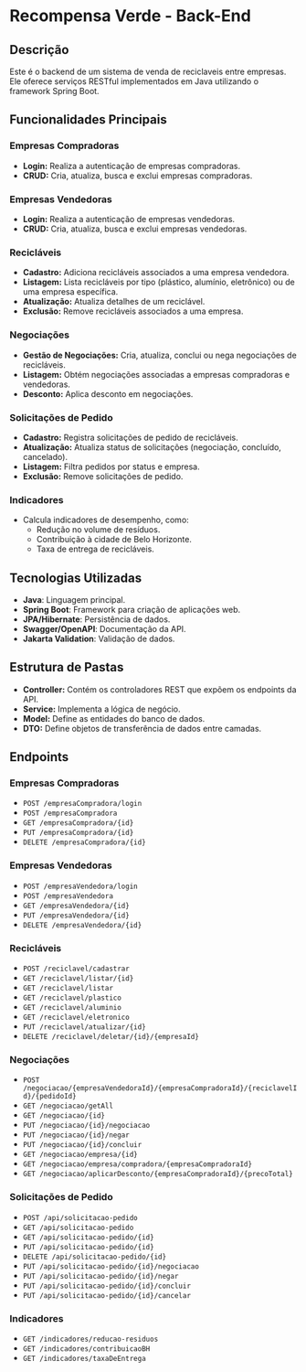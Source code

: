 # Recompensa Verde - Back-End

## Descrição

Este é o backend de um sistema de venda de reciclaveis entre empresas. Ele oferece serviços RESTful implementados em Java utilizando o framework Spring Boot.

## Funcionalidades Principais

### Empresas Compradoras

- **Login:** Realiza a autenticação de empresas compradoras.
- **CRUD:** Cria, atualiza, busca e exclui empresas compradoras.

### Empresas Vendedoras

- **Login:** Realiza a autenticação de empresas vendedoras.
- **CRUD:** Cria, atualiza, busca e exclui empresas vendedoras.

### Recicláveis

- **Cadastro:** Adiciona recicláveis associados a uma empresa vendedora.
- **Listagem:** Lista recicláveis por tipo (plástico, alumínio, eletrônico) ou de uma empresa específica.
- **Atualização:** Atualiza detalhes de um reciclável.
- **Exclusão:** Remove recicláveis associados a uma empresa.

### Negociações

- **Gestão de Negociações:** Cria, atualiza, conclui ou nega negociações de recicláveis.
- **Listagem:** Obtém negociações associadas a empresas compradoras e vendedoras.
- **Desconto:** Aplica desconto em negociações.

### Solicitações de Pedido

- **Cadastro:** Registra solicitações de pedido de recicláveis.
- **Atualização:** Atualiza status de solicitações (negociação, concluído, cancelado).
- **Listagem:** Filtra pedidos por status e empresa.
- **Exclusão:** Remove solicitações de pedido.

### Indicadores

- Calcula indicadores de desempenho, como:
    - Redução no volume de resíduos.
    - Contribuição à cidade de Belo Horizonte.
    - Taxa de entrega de recicláveis.

## Tecnologias Utilizadas

- **Java**: Linguagem principal.
- **Spring Boot**: Framework para criação de aplicações web.
- **JPA/Hibernate**: Persistência de dados.
- **Swagger/OpenAPI**: Documentação da API.
- **Jakarta Validation**: Validação de dados.

## Estrutura de Pastas

- **Controller:** Contém os controladores REST que expõem os endpoints da API.
- **Service:** Implementa a lógica de negócio.
- **Model:** Define as entidades do banco de dados.
- **DTO:** Define objetos de transferência de dados entre camadas.

## Endpoints

### Empresas Compradoras

- `POST /empresaCompradora/login`
- `POST /empresaCompradora`
- `GET /empresaCompradora/{id}`
- `PUT /empresaCompradora/{id}`
- `DELETE /empresaCompradora/{id}`

### Empresas Vendedoras

- `POST /empresaVendedora/login`
- `POST /empresaVendedora`
- `GET /empresaVendedora/{id}`
- `PUT /empresaVendedora/{id}`
- `DELETE /empresaVendedora/{id}`

### Recicláveis

- `POST /reciclavel/cadastrar`
- `GET /reciclavel/listar/{id}`
- `GET /reciclavel/listar`
- `GET /reciclavel/plastico`
- `GET /reciclavel/aluminio`
- `GET /reciclavel/eletronico`
- `PUT /reciclavel/atualizar/{id}`
- `DELETE /reciclavel/deletar/{id}/{empresaId}`

### Negociações

- `POST /negociacao/{empresaVendedoraId}/{empresaCompradoraId}/{reciclavelId}/{pedidoId}`
- `GET /negociacao/getAll`
- `GET /negociacao/{id}`
- `PUT /negociacao/{id}/negociacao`
- `PUT /negociacao/{id}/negar`
- `PUT /negociacao/{id}/concluir`
- `GET /negociacao/empresa/{id}`
- `GET /negociacao/empresa/compradora/{empresaCompradoraId}`
- `GET /negociacao/aplicarDesconto/{empresaCompradoraId}/{precoTotal}`

### Solicitações de Pedido

- `POST /api/solicitacao-pedido`
- `GET /api/solicitacao-pedido`
- `GET /api/solicitacao-pedido/{id}`
- `PUT /api/solicitacao-pedido/{id}`
- `DELETE /api/solicitacao-pedido/{id}`
- `PUT /api/solicitacao-pedido/{id}/negociacao`
- `PUT /api/solicitacao-pedido/{id}/negar`
- `PUT /api/solicitacao-pedido/{id}/concluir`
- `PUT /api/solicitacao-pedido/{id}/cancelar`

### Indicadores

- `GET /indicadores/reducao-residuos`
- `GET /indicadores/contribuicaoBH`
- `GET /indicadores/taxaDeEntrega`